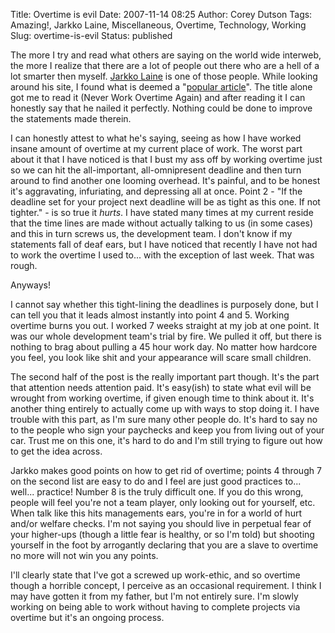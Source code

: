 Title: Overtime is evil
Date: 2007-11-14 08:25
Author: Corey Dutson
Tags: Amazing!, Jarkko Laine, Miscellaneous, Overtime, Technology, Working
Slug: overtime-is-evil
Status: published

The more I try and read what others are saying on the world wide
interweb, the more I realize that there are a lot of people out there
who are a hell of a lot smarter then myself. [Jarkko
Laine](http://jarkkolaine.com/ "Jarkko Laine") is one of those people.
While looking around his site, I found what is deemed a "[popular
article](http://jarkkolaine.com/2007/07/26/never-work-overtime-again/ "Mever Wprk Overtime Again")".
The title alone got me to read it (Never Work Overtime Again) and after
reading it I can honestly say that he nailed it perfectly. Nothing could
be done to improve the statements made therein.

I can honestly attest to what he's saying, seeing as how I have worked
insane amount of overtime at my current place of work. The worst part
about it that I have noticed is that I bust my ass off by working
overtime just so we can hit the all-important, all-omnipresent deadline
and then turn around to find another one looming overhead. It's painful,
and to be honest it's aggravating, infuriating, and depressing all at
once. Point 2 - "If the deadline set for your project  next
deadline will be as tight as this one. If not tighter." - is so true it
*hurts*. I have stated many times at my current reside that the time
lines are made without actually talking to us (in some cases) and this
in turn screws us, the development team. I don't know if my statements
fall of deaf ears, but I have noticed that recently I have not had to
work the overtime I used to... with the exception of last week. That was
rough.

Anyways!

I cannot say whether this tight-lining the deadlines is purposely done,
but I can tell you that it leads almost instantly into point 4 and 5.
Working overtime burns you out. I worked 7 weeks straight at my job at
one point. It was our whole development team's trial by fire. We pulled
it off, but there is nothing to brag about pulling a 45 hour work day.
No matter how hardcore you feel, you look like shit and your appearance
will scare small children.

The second half of the post is the really important part though. It's
the part that attention needs attention paid. It's easy(ish) to state
what evil will be wrought from working overtime, if given enough time to
think about it. It's another thing entirely to actually come up with
ways to stop doing it. I have trouble with this part, as I'm sure many
other people do. It's hard to say no to the people who sign your
paychecks and keep you from living out of your car. Trust me on this
one, it's hard to do and I'm still trying to figure out how to get the
idea across.

Jarkko makes good points on how to get rid of overtime; points 4 through
7 on the second list are easy to do and I feel are just good practices
to... well... practice! Number 8 is the truly difficult one. If you do
this wrong, people will feel you're not a team player, only looking out
for yourself, etc. When talk like this hits managements ears, you're in
for a world of hurt and/or welfare checks. I'm not saying you should
live in perpetual fear of your higher-ups (though a little fear is
healthy, or so I'm told) but shooting yourself in the foot by arrogantly
declaring that you are a slave to overtime no more will not win you any
points.

I'll clearly state that I've got a screwed up work-ethic, and so
overtime though a horrible concept, I perceive as an occasional
requirement. I think I may have gotten it from my father, but I'm not
entirely sure. I'm slowly working on being able to work without having
to complete projects via overtime but it's an ongoing process.
